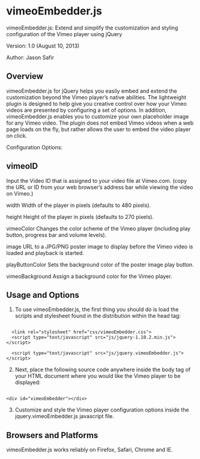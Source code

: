 vimeoEmbedder.js
================

vimeoEmbedder.js: Extend and simplify the customization and styling configuration of the Vimeo player using jQuery

Version: 1.0 (August 10, 2013)

Author: Jason Safir

Overview
--------
vimeoEmbedder.js for jQuery helps you easily embed and extend the customization beyond the Vimeo player’s native abilities. The lightweight plugin is designed to help give you creative control over how your Vimeo videos are presented by configuring a set of options. In addition, vimeoEmbedder.js enables you to customize your own placeholder image for any Vimeo video. The plugin does not embed Vimeo videos when a web page loads on the fly, but rather allows the user to embed the video player on click.

Configuration Options:

vimeoID
-------
Input the Video ID that is assigned to your video file at Vimeo.com. (copy the URL or ID from your web browser’s address bar while viewing the video on Vimeo.)

width
Width of the player in pixels (defaults to 480 pixels).

height
Height of the player in pixels (defaults to 270 pixels).

vimeoColor
Changes the color scheme of the Vimeo player (including play button, progress bar and volume levels).

image
URL to a JPG/PNG poster image to display before the Vimeo video is loaded and playback is started.

playButtonColor
Sets the background color of the poster image play button.

vimeoBackground
Assign a background color for the Vimeo player.

Usage and Options
-----------------

1) To use vimeoEmbedder.js, the first thing you should do is load the scripts and stylesheet found in the distribution within the head tag:

<pre><code>
  &lt;link rel=<span class="string">"stylesheet"</span> href=<span class="string">"css/vimeoEmbedder.css"</span>&gt;
  &lt;script type=<span class="string">"text/javascript"</span> src=<span class="string">"js/jquery-1.10.2.min.js"</span>&gt;&lt;/script&gt;<br>
  &lt;script type=<span class="string">"text/javascript"</span> src=<span class="string">"js/jquery.vimeoEmbedder.js"</span>&gt;&lt;/script&gt;
</code></pre>

2) Next, place the following source code anywhere inside the body tag of your HTML document where you would like the Vimeo player to be displayed:

<pre><code>
&lt;div id=<span class="string">"vimeoEmbedder"</span>&gt;&lt;/div&gt;
</code></pre>

3) Customize and style the Vimeo player configuration options inside the jquery.vimeoEmbedder.js javascript file.

Browsers and Platforms
----------------------

vimeoEmbedder.js works reliably on Firefox, Safari, Chrome and IE.
